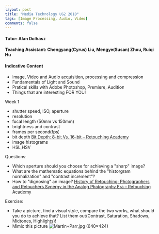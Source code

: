 ```yaml
---
layout: post
title: "Media Technology UG2 2018"
tags: [Image Processing, Audio, Video]
comments: false
---
```

#### Tutor: Alan Dolhasz
#### Teaching Assistant: Chengyang(Cyrus) Liu, Mengye(Susan) Zhou, Ruiqi Hu 

#### Indicative Content
* Image, Video and Audio acquisition, processing and compression
* Fundamentals of Light and Sound
* Pratical skills with Adobe Photoshop, Premiere, Audition
* Things that are interesting FOR YOU!

Week 1
* shutter speed, ISO, aperture
* resolution
* focal length (50mm vs 150mm)
* brightness and contrast
* frames per second(fps)
* bit depth [Bit Depth: 8-bit Vs. 16-bit – Retouching Academy](https://retouchingacademy.com/qualities-of-digital-images-bit-depth/)
* image histograms
* HSL,HSV

Questions:
* Which aperture should you choose for achieving a "sharp" image?
* What are the mathematic equations behind the "historgram normalization" and "contrast increment"?
* How to "dignosing" an image? [History of Retouching: Photographers and Retouchers Synergy in the Analog Photography Era – Retouching Academy](https://retouchingacademy.com/history-of-retouching-photographers-and-retouchers-synergy-in-the-analog-photography-era/) 

Exercise: 
* Take a picture, find a visual style, compare the two works, what should you do to achieve that? List them out(Contrast, Saturation, Shadows, Midtones, Highlights)!
* Mimic this picture ![Martin+Parr.jpg (640×424)](http://4.bp.blogspot.com/-aWnvnjW9-jg/VlUWyIZaxKI/AAAAAAAAG2Q/3OXiKASdNU4/s640/Martin%2BParr.jpg)
